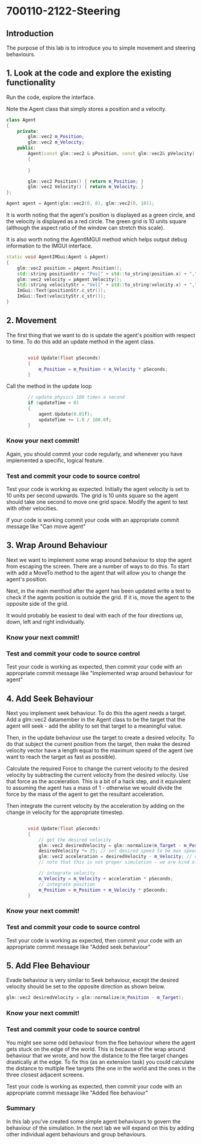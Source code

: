 # 700110-2122-Steering

## Introduction

The purpose of this lab is to introduce you to simple movement and steering behaviours.

## 1. Look at the code and explore the existing functionality

Run the code, explore the interface. 

Note the Agent class that simply stores a position and a velocity.

```cpp
class Agent
{
    private:
        glm::vec2 m_Position;
        glm::vec2 m_Velocity;
    public:
        Agent(const glm::vec2 & pPosition, const glm::vec2& pVelocity) : m_Position(pPosition), m_Velocity(pVelocity)
        {
        
        }

        glm::vec2 Position() { return m_Position; }
        glm::vec2 Velocity() { return m_Velocity; }
};

Agent agent = Agent(glm::vec2(0, 0), glm::vec2(0, 10));
```

It is worth noting that the agent's position is displayed as a green circle, and the velocity is displayed as a red circle. The green grid is 10 units square (although the aspect ratio of the window can stretch this scale).

It is also worth noting the AgentIMGUI method which helps output debug information to the IMGUI interface.

```cpp
static void AgentIMGui(Agent & pAgent)
{
    glm::vec2 position = pAgent.Position();
    std::string positionStr = "Pos[" + std::to_string(position.x) + "," + std::to_string(position.y) + "]";
    glm::vec2 velocity = pAgent.Velocity();
    std::string velocityStr = "Vel[" + std::to_string(velocity.x) + "," + std::to_string(velocity.y) + "]";
    ImGui::Text(positionStr.c_str());
    ImGui::Text(velocityStr.c_str());
}
```



## 2. Movement

The first thing that we want to do is update the agent's position with respect to time. To do this add an update method in the agent class.

```cpp

        void Update(float pSeconds)
        {
            m_Position = m_Position + m_Velocity * pSeconds;
        }

```
Call the method in the update loop

```cpp
        // update physics 100 times a second
        if (updateTime < 0)
        {
            agent.Update(0.01f);
            updateTime += 1.0 / 100.0f;
        }
```

### Know your next commit!

Again, you should commit your code regularly, and whenever you have implemented a specific, logical feature.

### Test and commit your code to source control

Test your code is working as expected. Initially the agent velocity is set to 10 units per second upwards. The grid is 10 units square so the agent should take one second to move one grid space. Modify the agent to test with other velocities.

If your code is working commit your code with an appropriate commit message like "Can move agent"

## 3. Wrap Around Behaviour

Next we want to implement some wrap around behaviour to stop the agent from escaping the screen. There are a number of ways to do this. To start with add a MoveTo method to the agent that will allow you to change the agent's position.

Next, in the main menthod after the agent has been updated write a test to check if the agents position is outside the grid. If it is, move the agent to the opposite side of the grid.

It would probably be easiest to deal with each of the four directions up, down, left and right individually.

### Know your next commit!

### Test and commit your code to source control

Test your code is working as expected, then commit your code with an appropriate commit message like "Implemented wrap around behaviour for agent"

## 4. Add Seek Behaviour

Next you implement seek behaviour. To do this the agent needs a target. Add a glm::vec2 datamember in the Agent class to be the target that the agent will seek - add the ability to set that target to a meaningful value.

Then, in the update behaviour use the target to create a desired velocity. To do that subject the current position from the target, then make the desired velocity vector have a length equal to the maximum speed of the agent (we want to reach the target as fast as possible).

Calculate the required Force to change the current velocity to the desired velocity by subtracting the current velocity from the desired velocity. Use that force as the acceleration. This is a bit of a hack step, and it equivalent to assuming the agent has a mass of 1 - otherwise we would divide the force by the mass of the agent to get the resultant acceleration.

Then integrate the current velocity by the acceleration by adding on the change in velocity for the appropriate timestep.

```cpp

        void Update(float pSeconds)
        {
            // get the desired velocity
            glm::vec2 desiredVelocity = glm::normalize(m_Target - m_Position);
            desiredVelocity *= 25; // set desired speed to be max speed
            glm::vec2 acceleration = desiredVelocity - m_Velocity; // calculate desired acceleration
            // note that this is not proper simulation - we are kind of assuming mass to be 1 

            // integrate velocity
            m_Velocity = m_Velocity + acceleration * pSeconds;
            // integrate position
            m_Position = m_Position + m_Velocity * pSeconds;
        }

```

### Know your next commit!

### Test and commit your code to source control

Test your code is working as expected, then commit your code with an appropriate commit message like "Added seek behaviour"

## 5. Add Flee Behaviour

Evade behaviour is very similar to Seek behaviour, except the desired velocity should be set to the opposite direction as shown below.

```cpp
glm::vec2 desiredVelocity = glm::normalize(m_Position - m_Target);
```
### Know your next commit!

### Test and commit your code to source control

You might see some odd behaviour from the flee behaviour where the agent gets stuck on the edge of the world. This is because of the wrap around behaviour that we wrote, and how the distance to the flee target changes drastically at the edge. To fix this (as an extension task) you could calculate the distance to multiple flee targets (the one in the world and the ones in the three closest adjacent screens.

Test your code is working as expected, then commit your code with an appropriate commit message like "Added flee behaviour"

### Summary

In this lab you've created some simple agent behaviours to govern the behaviour of the simulation. In the next lab we will expand on this by adding other individual agent behaviours and group behaviours.

